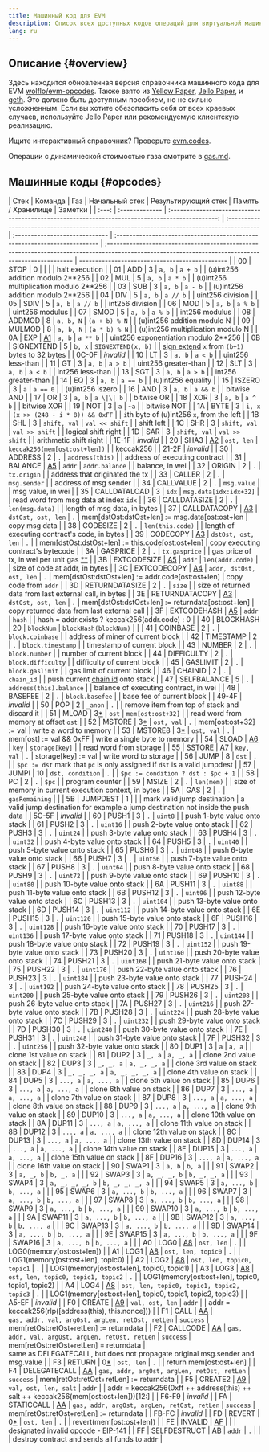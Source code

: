```yaml
---
title: Машинный код для EVM
description: Список всех доступных кодов операций для виртуальной машины nexus.
lang: ru
---
```


## Описание {#overview}

Здесь находится обновленная версия справочника машинного кода для EVM [wolflo/evm-opcodes](https://github.com/wolflo/evm-opcodes).
Также взято из [Yellow Paper](https://nexus.github.io/yellowpaper/paper.pdf), [Jello Paper](https://jellopaper.org/evm/), и [geth](https://github.com/nexus/go-nexus).
Это должно быть доступным пособием, но не сильно усложненным.
Если вы хотите обезопасить себя от всех краевых случаев, используйте Jello Paper или рекомендуемую клиентскую реализацию.

Ищите интерактивный справочник? Проверьте [evm.codes](https://www.evm.codes/).

Операции с динамической стоимостью газа смотрите в [gas.md](https://github.com/wolflo/evm-opcodes/blob/main/gas.md).

## Машинные коды {#opcodes}

| Стек  | Команда        |                                               Газ                                               | Начальный стек                                                                            | Результирующий стек            | Память / Хранилище                                                        | Заметки                                                                                                                                            |
| :---: | :------------- | :---------------------------------------------------------------------------------------------: | :---------------------------------------------------------------------------------------- | :----------------------------- | :------------------------------------------------------------------------ | :------------------------------------------------------------------------------------------------------------------------------------------------- | ---------------------------------------------- |
|  00   | STOP           |                                                0                                                |                                                                                           |                                |                                                                           | halt execution                                                                                                                                     |
|  01   | ADD            |                                                3                                                | `a, b`                                                                                    | `a + b`                        |                                                                           | (u)int256 addition modulo 2\*\*256                                                                                                                 |
|  02   | MUL            |                                                5                                                | `a, b`                                                                                    | `a * b`                        |                                                                           | (u)int256 multiplication modulo 2\*\*256                                                                                                           |
|  03   | SUB            |                                                3                                                | `a, b`                                                                                    | `a - b`                        |                                                                           | (u)int256 addition modulo 2\*\*256                                                                                                                 |
|  04   | DIV            |                                                5                                                | `a, b`                                                                                    | `a // b`                       |                                                                           | uint256 division                                                                                                                                   |
|  05   | SDIV           |                                                5                                                | `a, b`                                                                                    | `a // b`                       |                                                                           | int256 division                                                                                                                                    |
|  06   | MOD            |                                                5                                                | `a, b`                                                                                    | `a % b`                        |                                                                           | uint256 modulus                                                                                                                                    |
|  07   | SMOD           |                                                5                                                | `a, b`                                                                                    | `a % b`                        |                                                                           | int256 modulus                                                                                                                                     |
|  08   | ADDMOD         |                                                8                                                | `a, b, N`                                                                                 | `(a + b) % N`                  |                                                                           | (u)int256 addition modulo N                                                                                                                        |
|  09   | MULMOD         |                                                8                                                | `a, b, N`                                                                                 | `(a * b) % N`                  |                                                                           | (u)int256 multiplication modulo N                                                                                                                  |
|  0A   | EXP            |               [A1](https://github.com/wolflo/evm-opcodes/blob/main/gas.md#a1-exp)               | `a, b`                                                                                    | `a ** b`                       |                                                                           | uint256 exponentiation modulo 2\*\*256                                                                                                             |
|  0B   | SIGNEXTEND     |                                                5                                                | `b, x`                                                                                    | `SIGNEXTEND(x, b)`             |                                                                           | [sign extend](https://wikipedia.org/wiki/Sign_extension) `x` from `(b+1)` bytes to 32 bytes                                                        |
| 0C-0F | _invalid_      |
|  10   | LT             |                                                3                                                | `a, b`                                                                                    | `a < b`                        |                                                                           | uint256 less-than                                                                                                                                  |
|  11   | GT             |                                                3                                                | `a, b`                                                                                    | `a > b`                        |                                                                           | uint256 greater-than                                                                                                                               |
|  12   | SLT            |                                                3                                                | `a, b`                                                                                    | `a < b`                        |                                                                           | int256 less-than                                                                                                                                   |
|  13   | SGT            |                                                3                                                | `a, b`                                                                                    | `a > b`                        |                                                                           | int256 greater-than                                                                                                                                |
|  14   | EQ             |                                                3                                                | `a, b`                                                                                    | `a == b`                       |                                                                           | (u)int256 equality                                                                                                                                 |
|  15   | ISZERO         |                                                3                                                | `a`                                                                                       | `a == 0`                       |                                                                           | (u)int256 iszero                                                                                                                                   |
|  16   | AND            |                                                3                                                | `a, b`                                                                                    | `a && b`                       |                                                                           | bitwise AND                                                                                                                                        |
|  17   | OR             |                                                3                                                | `a, b`                                                                                    | `a \|\| b`                     |                                                                           | bitwise OR                                                                                                                                         |
|  18   | XOR            |                                                3                                                | `a, b`                                                                                    | `a ^ b`                        |                                                                           | bitwise XOR                                                                                                                                        |
|  19   | NOT            |                                                3                                                | `a`                                                                                       | `~a`                           |                                                                           | bitwise NOT                                                                                                                                        |
|  1A   | BYTE           |                                                3                                                | `i, x`                                                                                    | `(x >> (248 - i * 8)) && 0xFF` |                                                                           | `i`th byte of (u)int256 `x`, from the left                                                                                                         |
|  1B   | SHL            |                                                3                                                | `shift, val`                                                                              | `val << shift`                 |                                                                           | shift left                                                                                                                                         |
|  1C   | SHR            |                                                3                                                | `shift, val`                                                                              | `val >> shift`                 |                                                                           | logical shift right                                                                                                                                |
|  1D   | SAR            |                                                3                                                | `shift, val`                                                                              | `val >> shift`                 |                                                                           | arithmetic shift right                                                                                                                             |
| 1E-1F | _invalid_      |
|  20   | SHA3           |              [A2](https://github.com/wolflo/evm-opcodes/blob/main/gas.md#a2-sha3)               | `ost, len`                                                                                | `keccak256(mem[ost:ost+len])`  |                                                                           | keccak256                                                                                                                                          |
| 21-2F | _invalid_      |
|  30   | ADDRESS        |                                                2                                                | `.`                                                                                       | `address(this)`                |                                                                           | address of executing contract                                                                                                                      |
|  31   | BALANCE        | [A5](https://github.com/wolflo/evm-opcodes/blob/main/gas.md#a5-balance-extcodesize-extcodehash) | `addr`                                                                                    | `addr.balance`                 |                                                                           | balance, in wei                                                                                                                                    |
|  32   | ORIGIN         |                                                2                                                | `.`                                                                                       | `tx.origin`                    |                                                                           | address that originated the tx                                                                                                                     |
|  33   | CALLER         |                                                2                                                | `.`                                                                                       | `msg.sender`                   |                                                                           | address of msg sender                                                                                                                              |
|  34   | CALLVALUE      |                                                2                                                | `.`                                                                                       | `msg.value`                    |                                                                           | msg value, in wei                                                                                                                                  |
|  35   | CALLDATALOAD   |                                                3                                                | `idx`                                                                                     | `msg.data[idx:idx+32]`         |                                                                           | read word from msg data at index `idx`                                                                                                             |
|  36   | CALLDATASIZE   |                                                2                                                | `.`                                                                                       | `len(msg.data)`                |                                                                           | length of msg data, in bytes                                                                                                                       |
|  37   | CALLDATACOPY   |         [A3](https://github.com/wolflo/evm-opcodes/blob/main/gas.md#a3-copy-operations)         | `dstOst, ost, len`                                                                        | `.`                            | mem[dstOst:dstOst+len] := msg.data[ost:ost+len                            | copy msg data                                                                                                                                      |
|  38   | CODESIZE       |                                                2                                                | `.`                                                                                       | `len(this.code)`               |                                                                           | length of executing contract's code, in bytes                                                                                                      |
|  39   | CODECOPY       |         [A3](https://github.com/wolflo/evm-opcodes/blob/main/gas.md#a3-copy-operations)         | `dstOst, ost, len`                                                                        | `.`                            |                                                                           | mem[dstOst:dstOst+len] := this.code[ost:ost+len]                                                                                                   | copy executing contract's bytecode             |
|  3A   | GASPRICE       |                                                2                                                | `.`                                                                                       | `tx.gasprice`                  |                                                                           | gas price of tx, in wei per unit gas [\*\*](https://github.com/nexus/EIPs/blob/0341984ff14c8ce398f6d2b3e009c07cd99df8eb/EIPS/eip-1559.md#gasprice) |
|  3B   | EXTCODESIZE    | [A5](https://github.com/wolflo/evm-opcodes/blob/main/gas.md#a5-balance-extcodesize-extcodehash) | `addr`                                                                                    | `len(addr.code)`               |                                                                           | size of code at addr, in bytes                                                                                                                     |
|  3C   | EXTCODECOPY    |           [A4](https://github.com/wolflo/evm-opcodes/blob/main/gas.md#a4-extcodecopy)           | `addr, dstOst, ost, len`                                                                  | `.`                            | mem[dstOst:dstOst+len] := addr.code[ost:ost+len]                          | copy code from `addr`                                                                                                                              |
|  3D   | RETURNDATASIZE |                                                2                                                | `.`                                                                                       | `size`                         |                                                                           | size of returned data from last external call, in bytes                                                                                            |
|  3E   | RETURNDATACOPY |         [A3](https://github.com/wolflo/evm-opcodes/blob/main/gas.md#a3-copy-operations)         | `dstOst, ost, len`                                                                        | `.`                            | mem[dstOst:dstOst+len] := returndata[ost:ost+len]                         | copy returned data from last external call                                                                                                         |
|  3F   | EXTCODEHASH    | [A5](https://github.com/wolflo/evm-opcodes/blob/main/gas.md#a5-balance-extcodesize-extcodehash) | `addr`                                                                                    | `hash`                         |                                                                           | hash = addr.exists ? keccak256(addr.code) : 0                                                                                                      |
|  40   | BLOCKHASH      |                                               20                                                | `blockNum`                                                                                | `blockHash(blockNum)`          |                                                                           |
|  41   | COINBASE       |                                                2                                                | `.`                                                                                       | `block.coinbase`               |                                                                           | address of miner of current block                                                                                                                  |
|  42   | TIMESTAMP      |                                                2                                                | `.`                                                                                       | `block.timestamp`              |                                                                           | timestamp of current block                                                                                                                         |
|  43   | NUMBER         |                                                2                                                | `.`                                                                                       | `block.number`                 |                                                                           | number of current block                                                                                                                            |
|  44   | DIFFICULTY     |                                                2                                                | `.`                                                                                       | `block.difficulty`             |                                                                           | difficulty of current block                                                                                                                        |
|  45   | GASLIMIT       |                                                2                                                | `.`                                                                                       | `block.gaslimit`               |                                                                           | gas limit of current block                                                                                                                         |
|  46   | CHAINID        |                                                2                                                | `.`                                                                                       | `chain_id`                     |                                                                           | push current [chain id](https://eips.xircanet/EIPS/eip-155) onto stack                                                                             |
|  47   | SELFBALANCE    |                                                5                                                | `.`                                                                                       | `address(this).balance`        |                                                                           | balance of executing contract, in wei                                                                                                              |
|  48   | BASEFEE        |                                                2                                                | `.`                                                                                       | `block.basefee`                |                                                                           | base fee of current block                                                                                                                          |
| 49-4F | _invalid_      |
|  50   | POP            |                                                2                                                | `_anon`                                                                                   | `.`                            |                                                                           | remove item from top of stack and discard it                                                                                                       |
|  51   | MLOAD          |       3[\*](https://github.com/wolflo/evm-opcodes/blob/main/gas.md#a0-1-memory-expansion)       | `ost`                                                                                     | `mem[ost:ost+32]`              |                                                                           | read word from memory at offset `ost`                                                                                                              |
|  52   | MSTORE         |       3[\*](https://github.com/wolflo/evm-opcodes/blob/main/gas.md#a0-1-memory-expansion)       | `ost, val`                                                                                | `.`                            | mem[ost:ost+32] := val                                                    | write a word to memory                                                                                                                             |
|  53   | MSTORE8        |       3[\*](https://github.com/wolflo/evm-opcodes/blob/main/gas.md#a0-1-memory-expansion)       | `ost, val`                                                                                | `.`                            | mem[ost] := val && 0xFF                                                   | write a single byte to memory                                                                                                                      |
|  54   | SLOAD          |              [A6](https://github.com/wolflo/evm-opcodes/blob/main/gas.md#a6-sload)              | `key`                                                                                     | `storage[key]`                 |                                                                           | read word from storage                                                                                                                             |
|  55   | SSTORE         |             [A7](https://github.com/wolflo/evm-opcodes/blob/main/gas.md#a7-sstore)              | `key, val`                                                                                | `.`                            | storage[key] := val                                                       | write word to storage                                                                                                                              |
|  56   | JUMP           |                                                8                                                | `dst`                                                                                     | `.`                            |                                                                           | `$pc := dst` mark that `pc` is only assigned if `dst` is a valid jumpdest                                                                          |
|  57   | JUMPI          |                                               10                                                | `dst, condition`                                                                          | `.`                            |                                                                           | `$pc := condition ? dst : $pc + 1`                                                                                                                 |
|  58   | PC             |                                                2                                                | `.`                                                                                       | `$pc`                          |                                                                           | program counter                                                                                                                                    |
|  59   | MSIZE          |                                                2                                                | `.`                                                                                       | `len(mem)`                     |                                                                           | size of memory in current execution context, in bytes                                                                                              |
|  5A   | GAS            |                                                2                                                | `.`                                                                                       | `gasRemaining`                 |                                                                           |
|  5B   | JUMPDEST       |                                                1                                                |                                                                                           |                                | mark valid jump destination                                               | a valid jump destination for example a jump destination not inside the push data                                                                   |
| 5C-5F | _invalid_      |
|  60   | PUSH1          |                                                3                                                | `.`                                                                                       | `uint8`                        |                                                                           | push 1-byte value onto stack                                                                                                                       |
|  61   | PUSH2          |                                                3                                                | `.`                                                                                       | `uint16`                       |                                                                           | push 2-byte value onto stack                                                                                                                       |
|  62   | PUSH3          |                                                3                                                | `.`                                                                                       | `uint24`                       |                                                                           | push 3-byte value onto stack                                                                                                                       |
|  63   | PUSH4          |                                                3                                                | `.`                                                                                       | `uint32`                       |                                                                           | push 4-byte value onto stack                                                                                                                       |
|  64   | PUSH5          |                                                3                                                | `.`                                                                                       | `uint40`                       |                                                                           | push 5-byte value onto stack                                                                                                                       |
|  65   | PUSH6          |                                                3                                                | `.`                                                                                       | `uint48`                       |                                                                           | push 6-byte value onto stack                                                                                                                       |
|  66   | PUSH7          |                                                3                                                | `.`                                                                                       | `uint56`                       |                                                                           | push 7-byte value onto stack                                                                                                                       |
|  67   | PUSH8          |                                                3                                                | `.`                                                                                       | `uint64`                       |                                                                           | push 8-byte value onto stack                                                                                                                       |
|  68   | PUSH9          |                                                3                                                | `.`                                                                                       | `uint72`                       |                                                                           | push 9-byte value onto stack                                                                                                                       |
|  69   | PUSH10         |                                                3                                                | `.`                                                                                       | `uint80`                       |                                                                           | push 10-byte value onto stack                                                                                                                      |
|  6A   | PUSH11         |                                                3                                                | `.`                                                                                       | `uint88`                       |                                                                           | push 11-byte value onto stack                                                                                                                      |
|  6B   | PUSH12         |                                                3                                                | `.`                                                                                       | `uint96`                       |                                                                           | push 12-byte value onto stack                                                                                                                      |
|  6C   | PUSH13         |                                                3                                                | `.`                                                                                       | `uint104`                      |                                                                           | push 13-byte value onto stack                                                                                                                      |
|  6D   | PUSH14         |                                                3                                                | `.`                                                                                       | `uint112`                      |                                                                           | push 14-byte value onto stack                                                                                                                      |
|  6E   | PUSH15         |                                                3                                                | `.`                                                                                       | `uint120`                      |                                                                           | push 15-byte value onto stack                                                                                                                      |
|  6F   | PUSH16         |                                                3                                                | `.`                                                                                       | `uint128`                      |                                                                           | push 16-byte value onto stack                                                                                                                      |
|  70   | PUSH17         |                                                3                                                | `.`                                                                                       | `uint136`                      |                                                                           | push 17-byte value onto stack                                                                                                                      |
|  71   | PUSH18         |                                                3                                                | `.`                                                                                       | `uint144`                      |                                                                           | push 18-byte value onto stack                                                                                                                      |
|  72   | PUSH19         |                                                3                                                | `.`                                                                                       | `uint152`                      |                                                                           | push 19-byte value onto stack                                                                                                                      |
|  73   | PUSH20         |                                                3                                                | `.`                                                                                       | `uint160`                      |                                                                           | push 20-byte value onto stack                                                                                                                      |
|  74   | PUSH21         |                                                3                                                | `.`                                                                                       | `uint168`                      |                                                                           | push 21-byte value onto stack                                                                                                                      |
|  75   | PUSH22         |                                                3                                                | `.`                                                                                       | `uint176`                      |                                                                           | push 22-byte value onto stack                                                                                                                      |
|  76   | PUSH23         |                                                3                                                | `.`                                                                                       | `uint184`                      |                                                                           | push 23-byte value onto stack                                                                                                                      |
|  77   | PUSH24         |                                                3                                                | `.`                                                                                       | `uint192`                      |                                                                           | push 24-byte value onto stack                                                                                                                      |
|  78   | PUSH25         |                                                3                                                | `.`                                                                                       | `uint200`                      |                                                                           | push 25-byte value onto stack                                                                                                                      |
|  79   | PUSH26         |                                                3                                                | `.`                                                                                       | `uint208`                      |                                                                           | push 26-byte value onto stack                                                                                                                      |
|  7A   | PUSH27         |                                                3                                                | `.`                                                                                       | `uint216`                      |                                                                           | push 27-byte value onto stack                                                                                                                      |
|  7B   | PUSH28         |                                                3                                                | `.`                                                                                       | `uint224`                      |                                                                           | push 28-byte value onto stack                                                                                                                      |
|  7C   | PUSH29         |                                                3                                                | `.`                                                                                       | `uint232`                      |                                                                           | push 29-byte value onto stack                                                                                                                      |
|  7D   | PUSH30         |                                                3                                                | `.`                                                                                       | `uint240`                      |                                                                           | push 30-byte value onto stack                                                                                                                      |
|  7E   | PUSH31         |                                                3                                                | `.`                                                                                       | `uint248`                      |                                                                           | push 31-byte value onto stack                                                                                                                      |
|  7F   | PUSH32         |                                                3                                                | `.`                                                                                       | `uint256`                      |                                                                           | push 32-byte value onto stack                                                                                                                      |
|  80   | DUP1           |                                                3                                                | `a`                                                                                       | `a, a`                         |                                                                           | clone 1st value on stack                                                                                                                           |
|  81   | DUP2           |                                                3                                                | `_, a`                                                                                    | `a, _, a`                      |                                                                           | clone 2nd value on stack                                                                                                                           |
|  82   | DUP3           |                                                3                                                | `_, _, a`                                                                                 | `a, _, _, a`                   |                                                                           | clone 3rd value on stack                                                                                                                           |
|  83   | DUP4           |                                                3                                                | `_, _, _, a`                                                                              | `a, _, _, _, a`                |                                                                           | clone 4th value on stack                                                                                                                           |
|  84   | DUP5           |                                                3                                                | `..., a`                                                                                  | `a, ..., a`                    |                                                                           | clone 5th value on stack                                                                                                                           |
|  85   | DUP6           |                                                3                                                | `..., a`                                                                                  | `a, ..., a`                    |                                                                           | clone 6th value on stack                                                                                                                           |
|  86   | DUP7           |                                                3                                                | `..., a`                                                                                  | `a, ..., a`                    |                                                                           | clone 7th value on stack                                                                                                                           |
|  87   | DUP8           |                                                3                                                | `..., a`                                                                                  | `a, ..., a`                    |                                                                           | clone 8th value on stack                                                                                                                           |
|  88   | DUP9           |                                                3                                                | `..., a`                                                                                  | `a, ..., a`                    |                                                                           | clone 9th value on stack                                                                                                                           |
|  89   | DUP10          |                                                3                                                | `..., a`                                                                                  | `a, ..., a`                    |                                                                           | clone 10th value on stack                                                                                                                          |
|  8A   | DUP11          |                                                3                                                | `..., a`                                                                                  | `a, ..., a`                    |                                                                           | clone 11th value on stack                                                                                                                          |
|  8B   | DUP12          |                                                3                                                | `..., a`                                                                                  | `a, ..., a`                    |                                                                           | clone 12th value on stack                                                                                                                          |
|  8C   | DUP13          |                                                3                                                | `..., a`                                                                                  | `a, ..., a`                    |                                                                           | clone 13th value on stack                                                                                                                          |
|  8D   | DUP14          |                                                3                                                | `..., a`                                                                                  | `a, ..., a`                    |                                                                           | clone 14th value on stack                                                                                                                          |
|  8E   | DUP15          |                                                3                                                | `..., a`                                                                                  | `a, ..., a`                    |                                                                           | clone 15th value on stack                                                                                                                          |
|  8F   | DUP16          |                                                3                                                | `..., a`                                                                                  | `a, ..., a`                    |                                                                           | clone 16th value on stack                                                                                                                          |
|  90   | SWAP1          |                                                3                                                | `a, b`                                                                                    | `b, a`                         |                                                                           |
|  91   | SWAP2          |                                                3                                                | `a, _, b`                                                                                 | `b, _, a`                      |                                                                           |
|  92   | SWAP3          |                                                3                                                | `a, _, _, b`                                                                              | `b, _, _, a`                   |                                                                           |
|  93   | SWAP4          |                                                3                                                | `a, _, _, _, b`                                                                           | `b, _, _, _, a`                |                                                                           |
|  94   | SWAP5          |                                                3                                                | `a, ..., b`                                                                               | `b, ..., a`                    |                                                                           |
|  95   | SWAP6          |                                                3                                                | `a, ..., b`                                                                               | `b, ..., a`                    |                                                                           |
|  96   | SWAP7          |                                                3                                                | `a, ..., b`                                                                               | `b, ..., a`                    |                                                                           |
|  97   | SWAP8          |                                                3                                                | `a, ..., b`                                                                               | `b, ..., a`                    |                                                                           |
|  98   | SWAP9          |                                                3                                                | `a, ..., b`                                                                               | `b, ..., a`                    |                                                                           |
|  99   | SWAP10         |                                                3                                                | `a, ..., b`                                                                               | `b, ..., a`                    |                                                                           |
|  9A   | SWAP11         |                                                3                                                | `a, ..., b`                                                                               | `b, ..., a`                    |                                                                           |
|  9B   | SWAP12         |                                                3                                                | `a, ..., b`                                                                               | `b, ..., a`                    |                                                                           |
|  9C   | SWAP13         |                                                3                                                | `a, ..., b`                                                                               | `b, ..., a`                    |                                                                           |
|  9D   | SWAP14         |                                                3                                                | `a, ..., b`                                                                               | `b, ..., a`                    |                                                                           |
|  9E   | SWAP15         |                                                3                                                | `a, ..., b`                                                                               | `b, ..., a`                    |                                                                           |
|  9F   | SWAP16         |                                                3                                                | `a, ..., b`                                                                               | `b, ..., a`                    |                                                                           |
|  A0   | LOG0           |         [A8](https://github.com/wolflo/evm-opcodes/blob/main/gas.md#a8-log-operations)          | `ost, len`                                                                                | `.`                            |                                                                           | LOG0(memory[ost:ost+len])                                                                                                                          |
|  A1   | LOG1           |         [A8](https://github.com/wolflo/evm-opcodes/blob/main/gas.md#a8-log-operations)          | `ost, len, topic0`                                                                        | `.`                            |                                                                           | LOG1(memory[ost:ost+len], topic0)                                                                                                                  |
|  A2   | LOG2           |         [A8](https://github.com/wolflo/evm-opcodes/blob/main/gas.md#a8-log-operations)          | `ost, len, topic0, topic1`                                                                | `.`                            |                                                                           | LOG1(memory[ost:ost+len], topic0, topic1)                                                                                                          |
|  A3   | LOG3           |         [A8](https://github.com/wolflo/evm-opcodes/blob/main/gas.md#a8-log-operations)          | `ost, len, topic0, topic1, topic2`                                                        | `.`                            |                                                                           | LOG1(memory[ost:ost+len], topic0, topic1, topic2)                                                                                                  |
|  A4   | LOG4           |         [A8](https://github.com/wolflo/evm-opcodes/blob/main/gas.md#a8-log-operations)          | `ost, len, topic0, topic1, topic2, topic3`                                                | `.`                            |                                                                           | LOG1(memory[ost:ost+len],&#160;topic0,&#160;topic1,&#160;topic2,&#160;topic3)                                                                      |
| A5-EF | _invalid_      |
|  F0   | CREATE         |        [A9](https://github.com/wolflo/evm-opcodes/blob/main/gas.md#a9-create-operations)        | `val, ost, len`                                                                           | `addr`                         |                                                                           | addr = keccak256(rlp([address(this), this.nonce]))                                                                                                 |
|  F1   | CALL           |         [AA](https://github.com/wolflo/evm-opcodes/blob/main/gas.md#aa-call-operations)         | <code>gas,&#160;addr,&#160;val,&#160;argOst,&#160;argLen,&#160;retOst,&#160;retLen</code> | `success`                      | mem[retOst:retOst+retLen] := returndata                                   |
|  F2   | CALLCODE       |         [AA](https://github.com/wolflo/evm-opcodes/blob/main/gas.md#aa-call-operations)         | `gas, addr, val, argOst, argLen, retOst, retLen`                                          | `success`                      | mem[retOst:retOst+retLen]&#160;=&#160;returndata                          | same&#160;as&#160;DELEGATECALL,&#160;but&#160;does&#160;not&#160;propagate&#160;original&#160;msg.sender&#160;and&#160;msg.value                   |
|  F3   | RETURN         |       0[\*](https://github.com/wolflo/evm-opcodes/blob/main/gas.md#a0-1-memory-expansion)       | `ost, len`                                                                                | `.`                            |                                                                           | return mem[ost:ost+len]                                                                                                                            |
|  F4   | DELEGATECALL   |         [AA](https://github.com/wolflo/evm-opcodes/blob/main/gas.md#aa-call-operations)         | `gas, addr, argOst, argLen, retOst, retLen`                                               | `success`                      | mem[retOst:retOst+retLen] := returndata                                   |
|  F5   | CREATE2        |        [A9](https://github.com/wolflo/evm-opcodes/blob/main/gas.md#a9-create-operations)        | `val, ost, len, salt`                                                                     | `addr`                         |                                                                           | addr = keccak256(0xff ++ address(this) ++ salt ++ keccak256(mem[ost:ost+len]))[12:]                                                                |
| F6-F9 | _invalid_      |
|  FA   | STATICCALL     |         [AA](https://github.com/wolflo/evm-opcodes/blob/main/gas.md#aa-call-operations)         | `gas, addr, argOst, argLen, retOst, retLen`                                               | `success`                      | mem[retOst:retOst+retLen] := returndata                                   |
| FB-FC | _invalid_      |
|  FD   | REVERT         |       0[\*](https://github.com/wolflo/evm-opcodes/blob/main/gas.md#a0-1-memory-expansion)       | `ost, len`                                                                                | `.`                            |                                                                           | revert(mem[ost:ost+len])                                                                                                                           |
|  FE   | INVALID        |             [AF](https://github.com/wolflo/evm-opcodes/blob/main/gas.md#af-invalid)             |                                                                                           |                                | designated invalid opcode - [EIP-141](https://eips.xircanet/EIPS/eip-141) |
|  FF   | SELFDESTRUCT   |          [AB](https://github.com/wolflo/evm-opcodes/blob/main/gas.md#ab-selfdestruct)           | `addr`                                                                                    | `.`                            |                                                                           |                                                                                                                                                    | destroy contract and sends all funds to `addr` |
